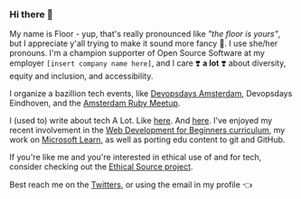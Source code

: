 ### Hi there 👋

My name is Floor - yup, that's really pronounced like *"the floor is yours"*, but I appreciate y'all trying to make it sound more fancy 💅. I use she/her pronouns. I'm a champion supporter of Open Source Software at my employer `[insert company name here]`, and I care ❣️ **a lot** ❣️ about diversity, equity and inclusion, and accessibility. 

I organize a bazillion tech events, like [Devopsdays Amsterdam](https://devopsdays.org/events/2022-amsterdam/welcome/), Devopsdays Eindhoven, and the [Amsterdam Ruby Meetup](https://www.meetup.com/Amsterdam-rb/).

I (used to) write about tech A Lot. Like [here](https://medium.com/@floriendrees). And [here](https://dev.to/floord). I've enjoyed my recent involvement in the [Web Development for Beginners curriculum](https://aka.ms/webdev-beginners), my work on [Microsoft Learn](https://docs.microsoft.com/en-us/learn/paths/build-community-driven-projects-github/), as well as porting edu content to git and GitHub. 

If you're like me and you're interested in ethical use of and for tech, consider checking out the [Ethical Source project](https://ethicalsource.dev/).

Best reach me on the [Twitters](https://twitter.com/floordrees), or using the email in my profile 👈 
